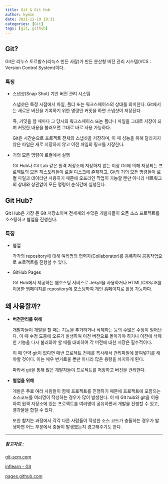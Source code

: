 ```yaml
---
title: Git & Git Hub
author: kymin
date: 2021-12-19 19:31
categories: [Git]
tags: [git, github]
---
```

## Git?

Git은 리누스 토르발스(리눅스 만든 사람)가 만든 분산형 버전 관리 시스템(VCS : Version Control System)이다.

### 특징

- 스냅샷(Snap Shot) 기반 버전 관리 시스템

  스냅샷은 특정 시점에서 파일, 폴더 또는 워크스페이스의 상태를 의미한다. Git에서는 새로운 버전을 기록하기 위한 명령인 커밋을 하면 스냅샷이 저장된다.

   즉, 커밋을 할 때마다 그 당시의 워크스페이스 또는 폴더나 파일을 그대로 저장이 되며 커밋한 내용을 불러오면 그대로 바로 사용 가능하다.

  Git은 시간순으로 프로젝트 전체의 스냅샷을 저장하며, 이 때 성능을 위해 달라지지 않은 파일은 새로 저장하지 않고 이전 파일의 링크를 저장한다.

- 거의 모든 명령이 로컬에서 실행

  Git Hub나 Git Lab 같은 원격 저장소에 저장하지 않는 이상 Git에 의해 저장되는 프로젝트의 모든 히스토리들이 로컬 디스크에 존재하고, Git의 거의 모든 명령들이 로컬 파일과 데이터만 사용하기 때문에 오프라인 작업이 가능할 뿐만 아니라 네트워크의 상태와 상관없이 모든 명령이 순식간에 실행된다. 

## Git Hub?

Git Hub은 가장 큰 Git 저장소이며 전세계의 수많은 개발자들이 오픈 소스 프로젝트를 호스팅하고 협업을 진행한다.

### 특징

- 협업

  각각의 repository에 대해 여러명의 협력자(Collaborator)를 등록하여 공동작업으로 프로젝트를 진행할 수 있다.

- GitHub Pages

  Git Hub에서 제공하는 웹호스팅 서비스로 Jekyll을 사용하거나 HTML/CSS/JS를 이용한 웹페이지를 repository에 호스팅하여 개인 홈페이지로 활용 가능하다.

## 왜 사용할까?

- **버전관리를 위해**

  개발자들이 개발을 할 때는 기능을 추가하거나 삭제하는 등의 수많은 수정이 일어난다. 이 때 수정 도중에 오류가 발생하여 이전 버전으로 돌아가야 하거나 이전에 삭제한 기능을 다시 불러와야 할 때를 대비하여 각 버전에 대한 저장은 필수적이다.

  이 때 만약 git이 없다면 매번 프로젝트 전체를 복사해서 관리파일에 붙여넣기를 해야할 것이다. 이는 매우 번거로울 뿐만 아니라 많은 용량을 차지하게 된다.

  따라서 git을 통해 많은 개발자들이 프로젝트를 저장하고 버전을 관리한다.

- **협업을 위해**

  개발은 주로 여러 사람들이 함께 프로젝트를 진행하기 때문에 프로젝트에 포함되는 소스코드를 여러명이 작성하는 경우가 많이 발생한다. 이 때 Git hub와 git을 이용하여 원격 저장소에 있는 프로젝트를 여러명이 공유하면서 개발을 진행할 수 있고, 결과물을 합칠 수 있다.

  또한 합치는 과정에서 각각 다른 사람들이 작성한 소스 코드가 충돌하는 경우가 발생하면 어느 부분에서 충돌이 발생했는지 경고해주기도 한다.



-----

##### 참고자료 : 

[git-scm.com](https://git-scm.com/book/ko/v2)

[inflearn - Git](https://www.inflearn.com/course/%EC%A7%80%EC%98%A5%EC%97%90%EC%84%9C-%EC%98%A8-git/dashboard)

[pages.github.com](https://pages.github.com/)


